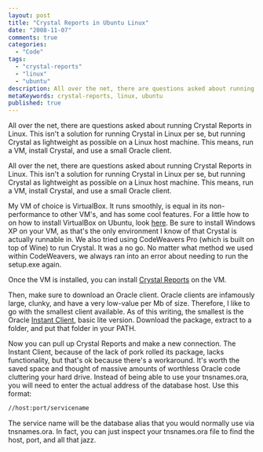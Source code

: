 ```yaml
---
layout: post
title: "Crystal Reports in Ubuntu Linux"
date: "2008-11-07"
comments: true
categories:
  - "Code"
tags:
  - "crystal-reports"
  - "linux"
  - "ubuntu"
description: All over the net, there are questions asked about running Crystal Reports in Linux.  This isn't a solution for running Crystal in Linux per se, but running 
metaKeywords: crystal-reports, linux, ubuntu
published: true
---
```


All over the net, there are questions asked about running Crystal Reports in Linux.  This isn't a solution for running Crystal in Linux per se, but running Crystal as lightweight as possible on a Linux host machine.  This means, run a VM, install Crystal, and use a small Oracle client.

<!--more-->

All over the net, there are questions asked about running Crystal Reports in Linux.  This isn't a solution for running Crystal in Linux per se, but running Crystal as lightweight as possible on a Linux host machine.  This means, run a VM, install Crystal, and use a small Oracle client.

My VM of choice is VirtualBox.  It runs smoothly, is equal in its non-performance to other VM's, and has some cool features.  For a little how to on how to install VirtualBox on Ubuntu, look <a href="http://aprilandjake.com/content/virtual-box-ubuntu-linux/">here</a>.  Be sure to install Windows XP on your VM, as that's the only environment I know of that Crystal is actually runnable in.  We also tried using CodeWeavers Pro (which is built on top of Wine) to run Crystal.  It was a no go.  No matter what method we used within CodeWeavers, we always ran into an error about needing to run the setup.exe again.

Once the VM is installed, you can install <a href="http://www.businessobjects.com/product/catalog/crystalreports/">Crystal Reports</a> on the VM.

Then, make sure to download an Oracle client.  Oracle clients are infamously large, clunky, and have a very low-value per Mb of size.  Therefore, I like to go with the smallest client available.  As of this writing, the smallest is the Oracle <a href="http://www.oracle.com/technology/tech/oci/instantclient/index.html">Instant Client</a>, basic lite version.  Download the package, extract to a folder, and put that folder in your PATH.  

Now you can pull up Crystal Reports and make a new connection.  The Instant Client, because of the lack of pork rolled its package, lacks functionality, but that's ok because there's a workaround.  It's worth the saved space and thought of massive amounts of worthless Oracle code cluttering your hard drive.  Instead of being able to use your tnsnames.ora, you will need to enter the actual address of the database host.  Use this format:

```html
//host:port/servicename
```

The service name will be the database alias that you would normally use via tnsnames.ora.  In fact, you can just inspect your tnsnames.ora file to find the host, port, and all that jazz.

  

